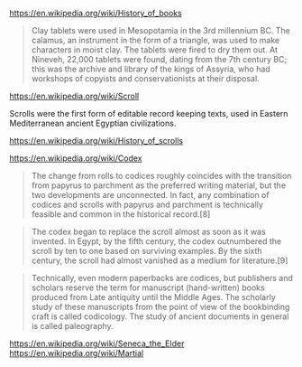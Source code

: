 
https://en.wikipedia.org/wiki/History_of_books

> Clay tablets were used in Mesopotamia in the 3rd millennium BC. The calamus, an instrument in the form of a triangle, was used to make characters in moist clay. The tablets were fired to dry them out. At Nineveh, 22,000 tablets were found, dating from the 7th century BC; this was the archive and library of the kings of Assyria, who had workshops of copyists and conservationists at their disposal.

https://en.wikipedia.org/wiki/Scroll

Scrolls were the first form of editable record keeping texts, used in Eastern Mediterranean ancient Egyptian civilizations.

https://en.wikipedia.org/wiki/History_of_scrolls

https://en.wikipedia.org/wiki/Codex

> The change from rolls to codices roughly coincides with the transition from papyrus to parchment as the preferred writing material, but the two developments are unconnected. In fact, any combination of codices and scrolls with papyrus and parchment is technically feasible and common in the historical record.[8]

> The codex began to replace the scroll almost as soon as it was invented. In Egypt, by the fifth century, the codex outnumbered the scroll by ten to one based on surviving examples. By the sixth century, the scroll had almost vanished as a medium for literature.[9]

> Technically, even modern paperbacks are codices, but publishers and scholars reserve the term for manuscript (hand-written) books produced from Late antiquity until the Middle Ages. The scholarly study of these manuscripts from the point of view of the bookbinding craft is called codicology. The study of ancient documents in general is called paleography.

https://en.wikipedia.org/wiki/Seneca_the_Elder
https://en.wikipedia.org/wiki/Martial
